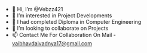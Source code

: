- 👋 Hi, I’m @Vebzz421
- 👀 I’m interested in Project Developments
- 🌱 I had completed Diploma in Computer Engineering 
- 💞️ I’m looking to collaborate on Projects
- 📫 Contact Me For Collaboration On Mail - vaibhavdaivadnya17@gmail.com

<!---
Vebzz421/Vebzz421 is a ✨ special ✨ repository because its `README.md` (this file) appears on your GitHub profile.
You can click the Preview link to take a look at your changes.
--->
